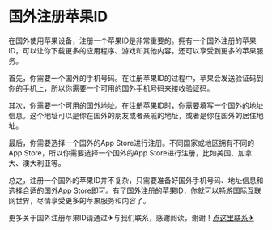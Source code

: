 # 国外注册苹果ID

在国外使用苹果设备，注册一个苹果ID是非常重要的。拥有一个国外注册的苹果ID，可以让你下载更多的应用程序、游戏和其他内容，还可以享受到更多的苹果服务。

首先，你需要一个国外的手机号码。在注册苹果ID的过程中，苹果会发送验证码到你的手机上，所以你需要一个可用的国外手机号码来接收验证码。

其次，你需要一个可用的国外地址。在注册苹果ID时，你需要填写一个国外的地址信息。这个地址可以是你在国外的朋友或者亲戚的地址，或者是你在国外的居住地址。

最后，你需要选择一个国外的App Store进行注册。不同国家或地区拥有不同的App Store，所以你需要选择一个国外的App Store进行注册，比如美国、加拿大、澳大利亚等。

总之，注册一个国外的苹果ID并不复杂，只需要准备好国外手机号码、地址信息和选择合适的国外App Store即可。有了国外注册的苹果ID，你就可以畅游国际互联网世界，尽情享受更多的苹果服务和内容了。

更多关于国外注册苹果ID请通过✈与我们联系，感谢阅读，谢谢！[点这里联系✈](https://add.k02.cc)